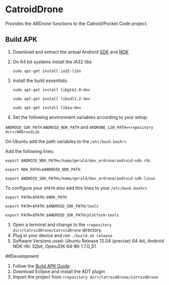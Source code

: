 CatroidDrone
============

Provides the ARDrone functions to the Catroid/Pocket Code project.

## Build APK

1. Download and extract the actual Android [SDK](http://developer.android.com/sdk/index.html?utm_source=weibolife) and [NDK](http://developer.android.com/tools/sdk/ndk/index.html)
2. On 64 bit systems install the IA32 libs 
 
   ``sudo apt-get install ia32-libs`` 
3. Install the build essentials:

   ``sudo apt-get install libgtk2.0-dev`` 

   ``sudo apt-get install libsdl1.2-dev`` 
   
   ``sudo apt-get install libiw-dev``
   
3. Set the following environment variables according to your setup: 
 
 ``ANDROID_SDK_PATH`` ``ANDROID_NDK_PATH`` and ``ARDRONE_LIB_PATH=<repository dir>/ARDroneLib``

  On Ubuntu add the path variables to the ``/etc/bash.bashrc`` 
  
  Add the following lines:
  
  ``export ANDROID_NDK_PATH=/home/gerald/dev_ardrone/android-ndk-r9c``
  
  ``export NDK_PATH=$ANDROID_NDK_PATH``
  
  ``export ANDROID_SDK_PATH=/home/gerald/dev_ardrone/android-sdk-linux``
  
  To configure your ``$PATH`` also add this lines to your ``/etc/bash.bashrc``
  
  ``export PATH=$PATH:$NDK_PATH``
  
  ``export PATH=$PATH:$ANDROID_SDK_PATH/tools``
  
  ``export PATH=$PATH:$ANDROID_SDK_PATH/platform-tools``
  
3. Open a terminal and change to the ``<repository dir>/CatroidDrone/CatroidDrone`` directory.
4. Plug in your device and run ``./build.sh release``
5. Software Versions used: Ubuntu Release 12.04 (precise) 64-bit, Android NDK r9c 32bit, OpenJDK 64-Bit 1.7.0_51

##Development
1. Follow the [Build APK Guide](https://github.com/wagnergerald/CatroidDrone/blob/master/README.md#build-apk)
2. Download Eclipse and install the ADT plugin
3. Import the project from ``<repository dir>/CatroidDrone/CatroidDrone``
